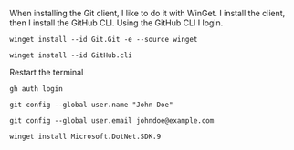 When installing the Git client, I like to do it with WinGet. I install the client, then I install the GitHub CLI. Using the GitHub CLI I login.

```
winget install --id Git.Git -e --source winget
```
```
winget install --id GitHub.cli
```
Restart the terminal
```
gh auth login
```
```
git config --global user.name "John Doe"
```
```
git config --global user.email johndoe@example.com
```
```
winget install Microsoft.DotNet.SDK.9
```
